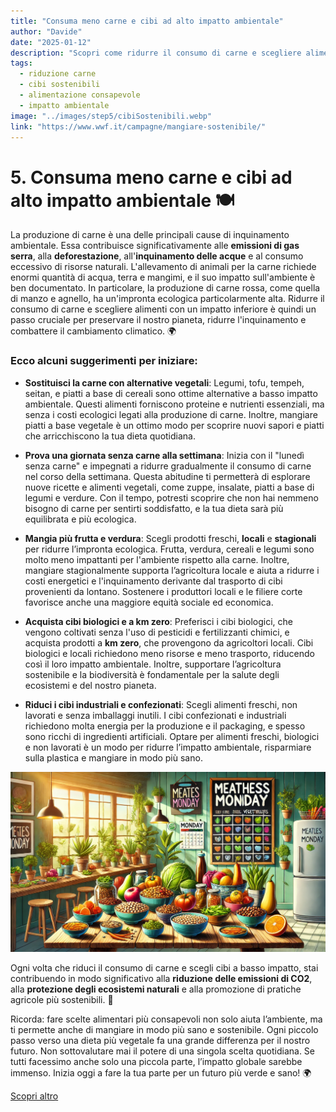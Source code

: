 ```yaml
---
title: "Consuma meno carne e cibi ad alto impatto ambientale"
author: "Davide"
date: "2025-01-12"
description: "Scopri come ridurre il consumo di carne e scegliere alimenti sostenibili per proteggere l'ambiente e promuovere uno stile di vita più sano."
tags:
  - riduzione carne
  - cibi sostenibili
  - alimentazione consapevole
  - impatto ambientale
image: "../images/step5/cibiSostenibili.webp"
link: "https://www.wwf.it/campagne/mangiare-sostenibile/"
---
```

# 5. Consuma meno carne e cibi ad alto impatto ambientale 🍽️

La produzione di carne è una delle principali cause di inquinamento ambientale. Essa contribuisce significativamente alle **emissioni di gas serra**, alla **deforestazione**, all'**inquinamento delle acque** e al consumo eccessivo di risorse naturali. L'allevamento di animali per la carne richiede enormi quantità di acqua, terra e mangimi, e il suo impatto sull'ambiente è ben documentato. In particolare, la produzione di carne rossa, come quella di manzo e agnello, ha un'impronta ecologica particolarmente alta. Ridurre il consumo di carne e scegliere alimenti con un impatto inferiore è quindi un passo cruciale per preservare il nostro pianeta, ridurre l'inquinamento e combattere il cambiamento climatico. 🌍

### Ecco alcuni suggerimenti per iniziare:

- **Sostituisci la carne con alternative vegetali**: Legumi, tofu, tempeh, seitan, e piatti a base di cereali sono ottime alternative a basso impatto ambientale. Questi alimenti forniscono proteine e nutrienti essenziali, ma senza i costi ecologici legati alla produzione di carne. Inoltre, mangiare piatti a base vegetale è un ottimo modo per scoprire nuovi sapori e piatti che arricchiscono la tua dieta quotidiana.

- **Prova una giornata senza carne alla settimana**: Inizia con il "lunedì senza carne" e impegnati a ridurre gradualmente il consumo di carne nel corso della settimana. Questa abitudine ti permetterà di esplorare nuove ricette e alimenti vegetali, come zuppe, insalate, piatti a base di legumi e verdure. Con il tempo, potresti scoprire che non hai nemmeno bisogno di carne per sentirti soddisfatto, e la tua dieta sarà più equilibrata e più ecologica.

- **Mangia più frutta e verdura**: Scegli prodotti freschi, **locali** e **stagionali** per ridurre l’impronta ecologica. Frutta, verdura, cereali e legumi sono molto meno impattanti per l'ambiente rispetto alla carne. Inoltre, mangiare stagionalmente supporta l’agricoltura locale e aiuta a ridurre i costi energetici e l'inquinamento derivante dal trasporto di cibi provenienti da lontano. Sostenere i produttori locali e le filiere corte favorisce anche una maggiore equità sociale ed economica.

- **Acquista cibi biologici e a km zero**: Preferisci i cibi biologici, che vengono coltivati senza l'uso di pesticidi e fertilizzanti chimici, e acquista prodotti a **km zero**, che provengono da agricoltori locali. Cibi biologici e locali richiedono meno risorse e meno trasporto, riducendo così il loro impatto ambientale. Inoltre, supportare l’agricoltura sostenibile e la biodiversità è fondamentale per la salute degli ecosistemi e del nostro pianeta.

- **Riduci i cibi industriali e confezionati**: Scegli alimenti freschi, non lavorati e senza imballaggi inutili. I cibi confezionati e industriali richiedono molta energia per la produzione e il packaging, e spesso sono ricchi di ingredienti artificiali. Optare per alimenti freschi, biologici e non lavorati è un modo per ridurre l’impatto ambientale, risparmiare sulla plastica e mangiare in modo più sano.

![Cibi sostenibili](../images/step5/cibiSostenibili.webp)

Ogni volta che riduci il consumo di carne e scegli cibi a basso impatto, stai contribuendo in modo significativo alla **riduzione delle emissioni di CO2**, alla **protezione degli ecosistemi naturali** e alla promozione di pratiche agricole più sostenibili. 🌱

Ricorda: fare scelte alimentari più consapevoli non solo aiuta l’ambiente, ma ti permette anche di mangiare in modo più sano e sostenibile. Ogni piccolo passo verso una dieta più vegetale fa una grande differenza per il nostro futuro. Non sottovalutare mai il potere di una singola scelta quotidiana. Se tutti facessimo anche solo una piccola parte, l’impatto globale sarebbe immenso. Inizia oggi a fare la tua parte per un futuro più verde e sano! 🌍

[Scopri altro](https://www.wwf.it/campagne/mangiare-sostenibile/)
